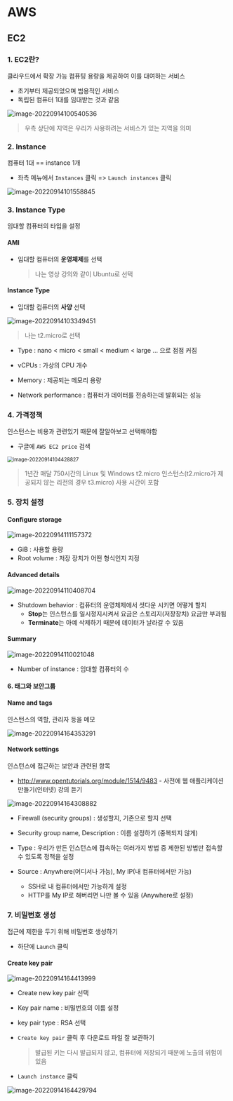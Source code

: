 # AWS

## EC2

### 1. EC2란?

클라우드에서 확장 가능 컴퓨팅 용량을 제공하여 이를 대여하는 서비스

- 초기부터 제공되었으며 범용적인 서비스
- 독립된 컴퓨터 1대를 임대받는 것과 같음

![image-20220914100540536](AWS_01.assets/image-20220914100540536.png)

> 우측 상단에 지역은 우리가 사용하려는 서비스가 있는 지역을 의미



### 2. Instance

컴퓨터 1대 == instance 1개

- 좌측 메뉴에서 `Instances` 클릭 => `Launch instances` 클릭

![image-20220914101558845](AWS_01.assets/image-20220914101558845.png)



### 3. Instance Type

임대할 컴퓨터의 타입을 설정

#### AMI

- 임대할 컴퓨터의 **운영체제**를 선택

  > 나는 영상 강의와 같이 Ubuntu로 선택

#### Instance Type

- 임대할 컴퓨터의 **사양** 선택

![image-20220914103349451](AWS_01.assets/image-20220914103349451.png)

> 나는 t2.micro로 선택

- Type : nano < micro < small < medium < large ... 으로 점점 커짐
- vCPUs : 가상의 CPU 개수
- Memory : 제공되는 메모리 용량

- Network performance : 컴퓨터가 데이터를 전송하는데 발휘되는 성능



### 4. 가격정책

인스턴스는 비용과 관련있기 때문에  잘알아보고 선택해야함

- 구글에 `AWS EC2 price` 검색

<img src="AWS_01.assets/image-20220914104428827.png" alt="image-20220914104428827" style="zoom:80%;" />

> 1년간 매달 750시간의 Linux 및 Windows t2.micro 인스턴스(t2.micro가 제공되지 않는 리전의 경우 t3.micro) 사용 시간이 포함



### 5. 장치 설정

#### Configure storage

![image-20220914111157372](AWS_01.assets/image-20220914111157372.png)

- GiB : 사용할 용량
- Root volume : 저장 장치가 어떤 형식인지 지정

#### Advanced details

![image-20220914110408704](AWS_01.assets/image-20220914110408704.png)

- Shutdown behavior : 컴퓨터의 운영체제에서 셧다운 시키면 어떻게 할지
  - **Stop**는 인스턴스를 일시정지시켜서 요금은 스토리지(저장장치) 요금만 부과됨
  - **Terminate**는 아예 삭제하기 때문에 데이터가 날라갈 수 있음

#### Summary

<img src="AWS_01.assets/image-20220914110021048.png" alt="image-20220914110021048" style="zoom:100%;" />

- Number of instance : 임대할 컴퓨터의 수



#### 6. 태그와 보안그룹

#### Name and tags

인스턴스의 역할, 관리자 등을 메모

![image-20220914164353291](AWS_01.assets/image-20220914164353291.png)

#### Network settings

인스턴스에 접근하는 보안과 관련된 항목

- http://www.opentutorials.org/module/1514/9483 - 사전에 웹 애플리케이션 만들기(인터넷) 강의 듣기

![image-20220914164308882](AWS_01.assets/image-20220914164308882.png)

- Firewall (security groups) : 생성할지, 기존으로 할지 선택
- Security group name, Description : 이름 설정하기 (중복되지 않게)

- Type : 우리가 만든 인스턴스에 접속하는 여러가지 방법 중 제한된 방법만 접속할 수 있도록 정책을 설정

- Source : Anywhere(어디서나 가능), My IP(내 컴퓨터에서만 가능)
  - SSH로 내 컴퓨터에서만 가능하게 설정
  - HTTP를 My IP로 해버리면 나만 볼 수 있음 (Anywhere로 설정)



### 7. 비밀번호 생성

접근에 제한을 두기 위해 비밀번호 생성하기

- 하단에 `Launch` 클릭

#### Create key pair

![image-20220914164413999](AWS_01.assets/image-20220914164413999.png)

- Create new key pair 선택

- Key pair name : 비밀번호의 이름 설정

- key pair type : RSA 선택

- `Create key pair` 클릭 후 다운로드 파일 잘 보관하기 

  > 발급된 키는 다시 발급되지 않고, 컴퓨터에 저장되기 때문에 노출의 위험이 있음

- `Launch instance` 클릭

![image-20220914164429794](AWS_01.assets/image-20220914164429794.png)